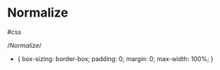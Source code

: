 # Normalize
#css


/*Normalize*/
* {
  box-sizing: border-box;
  padding: 0;
  margin: 0;
  max-width: 100%;
}
